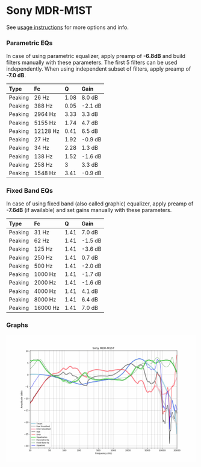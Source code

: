# Sony MDR-M1ST
See [usage instructions](https://github.com/jaakkopasanen/AutoEq#usage) for more options and info.

### Parametric EQs
In case of using parametric equalizer, apply preamp of **-6.8dB** and build filters manually
with these parameters. The first 5 filters can be used independently.
When using independent subset of filters, apply preamp of **-7.0 dB**.

| Type    | Fc       |    Q | Gain    |
|:--------|:---------|:-----|:--------|
| Peaking | 26 Hz    | 1.08 | 8.0 dB  |
| Peaking | 388 Hz   | 0.05 | -2.1 dB |
| Peaking | 2964 Hz  | 3.33 | 3.3 dB  |
| Peaking | 5155 Hz  | 1.74 | 4.7 dB  |
| Peaking | 12128 Hz | 0.41 | 6.5 dB  |
| Peaking | 27 Hz    | 1.92 | -0.9 dB |
| Peaking | 34 Hz    | 2.28 | 1.3 dB  |
| Peaking | 138 Hz   | 1.52 | -1.6 dB |
| Peaking | 258 Hz   | 3    | 3.3 dB  |
| Peaking | 1548 Hz  | 3.41 | -0.9 dB |

### Fixed Band EQs
In case of using fixed band (also called graphic) equalizer, apply preamp of **-7.6dB**
(if available) and set gains manually with these parameters.

| Type    | Fc       |    Q | Gain    |
|:--------|:---------|:-----|:--------|
| Peaking | 31 Hz    | 1.41 | 7.0 dB  |
| Peaking | 62 Hz    | 1.41 | -1.5 dB |
| Peaking | 125 Hz   | 1.41 | -3.6 dB |
| Peaking | 250 Hz   | 1.41 | 0.7 dB  |
| Peaking | 500 Hz   | 1.41 | -2.0 dB |
| Peaking | 1000 Hz  | 1.41 | -1.7 dB |
| Peaking | 2000 Hz  | 1.41 | -1.6 dB |
| Peaking | 4000 Hz  | 1.41 | 4.1 dB  |
| Peaking | 8000 Hz  | 1.41 | 6.4 dB  |
| Peaking | 16000 Hz | 1.41 | 7.0 dB  |

### Graphs
![](./Sony%20MDR-M1ST.png)